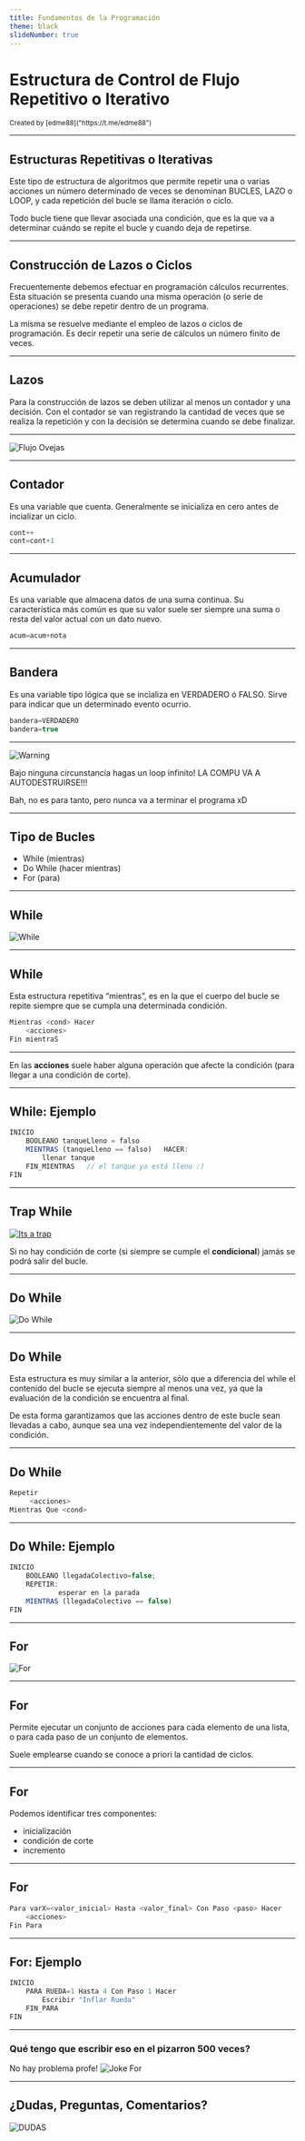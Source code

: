 ```yaml
---
title: Fundamentos de la Programación
theme: black
slideNumber: true
---
```


# Estructura de Control de Flujo Repetitivo o Iterativo
<small>
Created by <i class="fab fa-telegram"></i>
[edme88]("https://t.me/edme88")
</small>

---
## Estructuras Repetitivas o Iterativas
Este tipo de estructura de algoritmos que permite repetir una o varias acciones un número determinado de veces 
se denominan BUCLES, LAZO o LOOP, y cada repetición del bucle se llama iteración o ciclo.

Todo bucle tiene que llevar asociada una condición, que es la que va a determinar cuándo se repite el bucle y cuando deja de repetirse.
   
---
## Construcción de Lazos o Ciclos
Frecuentemente debemos efectuar en programación cálculos recurrentes. Esta situación se presenta cuando una misma operación (o serie de operaciones) se debe repetir dentro de un programa.

La misma se resuelve mediante el empleo de lazos o ciclos de programación. Es decir repetir una serie de cálculos un número finito de veces.

---
## Lazos
Para la construcción de lazos se deben utilizar al menos un contador y una decisión. Con el contador se
van registrando la cantidad de veces que se realiza la repetición y con la decisión se determina cuando se debe finalizar.

---
![Flujo Ovejas](images/U2_control_flujo/flujo_ovejas.png)

---
## Contador
Es una variable que cuenta. Generalmente se inicializa en cero antes de incializar un ciclo.
````javascript
cont++
cont=cont+1
````

---
## Acumulador
Es una variable que almacena datos de una suma continua. 
Su característica más común es que su valor suele ser siempre una suma o resta del valor actual con un dato nuevo.
````javascript
acum=acum+nota
````

---
## Bandera
Es una variable tipo lógica que se incializa en VERDADERO ó FALSO.
Sirve para indicar que un determinado evento ocurrio.
````javascript
bandera=VERDADERO
bandera=true
````

---
![Warning](images/warning.png)

Bajo ninguna circunstancia hagas un loop infinito! LA COMPU VA A AUTODESTRUIRSE!!!

Bah, no es para tanto, pero nunca va a terminar el programa xD
   
---
## Tipo de Bucles
* While (mientras)
* Do While (hacer mientras)
* For (para)

---
## While
![While](images/U2_control_flujo/while.png)

---
## While
Esta estructura repetitiva “mientras”, es en la que el cuerpo del bucle se repite siempre que se cumpla una determinada condición.

````javascript
Mientras <cond> Hacer
    <acciones>
Fin mientraS
````

---
En las **acciones** suele haber alguna operación que afecte la condición (para llegar a una condición de corte).

---
## While: Ejemplo
````javascript
INICIO
    BOOLEANO tanqueLleno = falso
    MIENTRAS (tanqueLleno == falso)   HACER:
        llenar tanque
    FIN_MIENTRAS   // el tanque ya está lleno :)
FIN
````

---
## Trap While
[![Its a trap](images/U2_control_flujo/its_trap_flow.png)](https://www.youtube.com/watch?v=wk-6DPrcMv4#t=14s)

Si no hay condición de corte (si siempre se cumple el **condicional**) jamás se podrá salir del bucle.

---
## Do While
![Do While](images/U2_control_flujo/do_while.png)

---
## Do While
Esta estructura es muy similar a la anterior, sólo que a diferencia del while el contenido del bucle se ejecuta siempre al menos una vez, ya que la evaluación de la condición se encuentra al final.

De esta forma garantizamos que las acciones dentro de este bucle sean llevadas a cabo, aunque sea una vez independientemente del valor de la condición.

---
## Do While
````javascript
Repetir 
     <acciones>
Mientras Que <cond>
````

---
## Do While: Ejemplo
````javascript
INICIO
    BOOLEANO llegadaColectivo=false;
    REPETIR:
            esperar en la parada
    MIENTRAS (llegadaColectivo == false)
FIN
````

---
## For
![For](images/U2_control_flujo/for.png)

---
## For
Permite ejecutar un conjunto de acciones para cada elemento de una lista, o para cada paso de un conjunto de  elementos.

Suele emplearse cuando se conoce a priori la cantidad de ciclos.

---
## For
Podemos identificar tres componentes:
* inicialización
* condición de corte
* incremento

---
## For
````javascript
Para varX=<valor_inicial> Hasta <valor_final> Con Paso <paso> Hacer
    <acciones>
Fin Para
````

---
## For: Ejemplo
```javascript
INICIO
    PARA RUEDA=1 Hasta 4 Con Paso 1 Hacer
        Escribir "Inflar Rueda"
    FIN_PARA 
FIN
```

---
### Qué tengo que escribir eso en el pizarron 500 veces?
No hay problema profe!
![Joke For](images/U2_control_flujo/joke_for.jpg)

---
## ¿Dudas, Preguntas, Comentarios?
![DUDAS](images/pregunta.gif)
